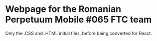 # Webpage for the Romanian Perpetuum Mobile #065 FTC team

Only the .CSS and .HTML initial files, before being converted for React.
